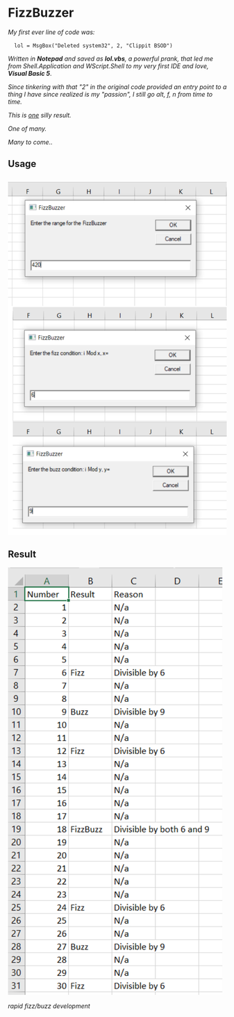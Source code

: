 # FizzBuzzer

_My first ever line of code was:_

      lol = MsgBox("Deleted system32", 2, "Clippit BSOD")
_Written in **Notepad** and saved as **lol.vbs**, a powerful prank, that led me from Shell.Application and WScript.Shell to my very first IDE and love, **Visual Basic 5**_.

_Since tinkering with that "2" in the original code provided an entry point to a thing I have since realized is my "passion", I still go alt, f, n from time to time._

_This is [one](https://github.com/KayserSoze42/extend.io/blob/main/src/FizzBuzzer/FizzBuzzer.vbs) silly result._

_One of many._

_Many to come.._

## Usage

![a](https://github.com/KayserSoze42/extend.io/blob/main/src/FizzBuzzer/a.png?raw=true)

## Result

![b](https://github.com/KayserSoze42/extend.io/blob/main/src/FizzBuzzer/b.png?raw=true)

_rapid fizz/buzz development_
